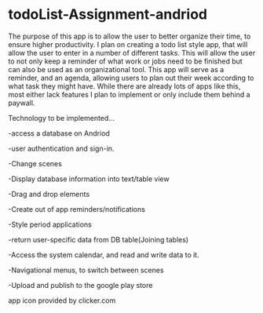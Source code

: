 # todoList-Assignment-andriod
The purpose of this app is to allow the user to better organize their time, to ensure higher productivity. I plan on creating a todo list style app, that will allow the user to enter in a number of different tasks. This will allow the user to not only keep a reminder of what work or jobs need to be finished but can also be used as an organizational tool.  This app will serve as a reminder, and an agenda, allowing users to plan out their week according to what task they might have. While there are already lots of apps like this, most either lack features I plan to implement or only include them behind a paywall.

Technology to be implemented...

-access a database on Andriod

-user authentication and sign-in.

-Change scenes 

-Display database information into text/table view

-Drag and drop elements

-Create out of app reminders/notifications

-Style period applications

-return user-specific data from DB table(Joining tables)

-Access the system calendar, and read and write data to it.

-Navigational menus, to switch between scenes

-Upload and publish to the google play store


app icon provided by clicker.com
